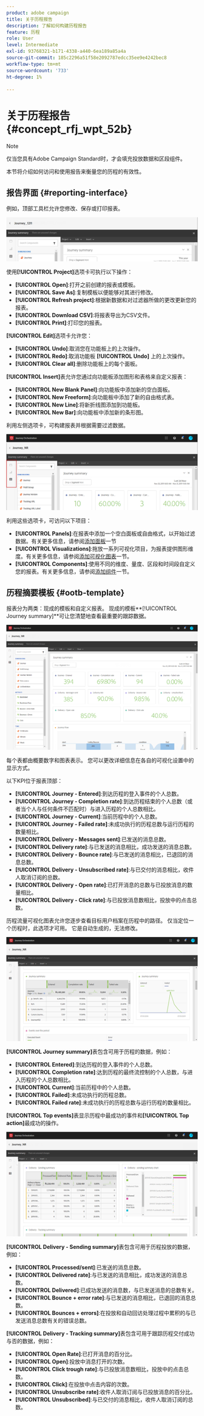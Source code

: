 ```yaml
---
product: adobe campaign
title: 关于历程报告
description: 了解如何构建历程报告
feature: 历程
role: User
level: Intermediate
exl-id: 93768321-b171-4338-a440-6ea189a85a4a
source-git-commit: 185c2296a51f58e2092787edcc35ee9e4242bec8
workflow-type: tm+mt
source-wordcount: '733'
ht-degree: 1%

---
```


# 关于历程报告 {#concept_rfj_wpt_52b}

>[!NOTE]
>
>仅当您具有Adobe Campaign Standard时，才会填充投放数据和区段组件。

本节将介绍如何访问和使用报告来衡量您的历程的有效性。

## 报告界面 {#reporting-interface}

例如，顶部工具栏允许您修改、保存或打印报表。

![](../assets/dynamic_report_toolbar.png)

使用&#x200B;**[!UICONTROL Project]**&#x200B;选项卡可执行以下操作：

* **[!UICONTROL Open]**:打开之前创建的报表或模板。
* **[!UICONTROL Save As]**:复制模板以便能够对其进行修改。
* **[!UICONTROL Refresh project]**:根据新数据和对过滤器所做的更改更新您的报表。
* **[!UICONTROL Download CSV]**:将报表导出为CSV文件。
* **[!UICONTROL Print]**:打印您的报表。

**[!UICONTROL Edit]**&#x200B;选项卡允许您：

* **[!UICONTROL Undo]**:取消您在功能板上的上次操作。
* **[!UICONTROL Redo]**:取消功能板 **[!UICONTROL Undo]** 上的上次操作。
* **[!UICONTROL Clear all]**:删除功能板上的每个面板。

**[!UICONTROL Insert]**&#x200B;表允许您通过向功能板添加图形和表格来自定义报表：

* **[!UICONTROL New Blank Panel]**:向功能板中添加新的空白面板。
* **[!UICONTROL New Freeform]**:向功能板中添加了新的自由格式表。
* **[!UICONTROL New Line]**:将新折线图添加到功能板。
* **[!UICONTROL New Bar]**:向功能板中添加新的条形图。

利用左侧选项卡，可构建报表并根据需要过滤数据。

![](../assets/dynamic_report_interface.png)

利用这些选项卡，可访问以下项目：

* **[!UICONTROL Panels]**:在报表中添加一个空白面板或自由格式，以开始过滤数据。有关更多信息，请参阅[添加面板](../reporting/creating-your-journey-reports.md#adding-panels)一节
* **[!UICONTROL Visualizations]**:拖放一系列可视化项目，为报表提供图形维度。有关更多信息，请参阅[添加可视化图表](../reporting/creating-your-journey-reports.md#adding-visualizations)一节。
* **[!UICONTROL Components]**:使用不同的维度、量度、区段和时间段自定义您的报表。有关更多信息，请参阅[添加组件](../reporting/creating-your-journey-reports.md#adding-components)一节。

## 历程摘要模板 {#ootb-template}

报表分为两类：现成的模板和自定义报表。
现成的模板**[!UICONTROL Journey summary]**&#x200B;可让您清楚地查看最重要的跟踪数据。

![](../assets/dynamic_report_journey_8.png)

每个表都由概要数字和图表表示。 您可以更改详细信息在各自的可视化设置中的显示方式。

以下KPI位于报表顶部：

* **[!UICONTROL Journey - Entered]**:到达历程的登入事件的个人总数。
* **[!UICONTROL Journey - Completion rate]**:到达历程结束的个人总数（或者当个人与任何条件不匹配时）与进入历程的个人总数相比。
* **[!UICONTROL Journey - Current]**:当前历程中的个人总数。
* **[!UICONTROL Journey - Failed rate]**:未成功执行的历程总数与运行历程的数量相比。
* **[!UICONTROL Delivery - Messages sent]**:已发送的消息总数。
* **[!UICONTROL Delivery rate]**:与已发送的消息相比，成功发送的消息总数。
* **[!UICONTROL Delivery - Bounce rate]**:与已发送的消息相比，已退回的消息总数。
* **[!UICONTROL Delivery - Unsubscribed rate]**:与已交付的消息相比，收件人取消订阅的总数。
* **[!UICONTROL Delivery - Open rate]**:已打开消息的总数与已投放消息的数量相比。
* **[!UICONTROL Delivery - Click rate]**:与已投放消息数相比，投放中的点击总数。

历程流量可视化图表允许您逐步查看目标用户档案在历程中的路径。 仅当定位一个历程时，此选项才可用。 它是自动生成的，无法修改。

![](../assets/dynamic_report_journey_10.png)

**[!UICONTROL Journey summary]**&#x200B;表包含可用于历程的数据，例如：

* **[!UICONTROL Entered]**:到达历程的登入事件的个人总数。
* **[!UICONTROL Completion rate]**:达到历程的最终流控制的个人总数，与进入历程的个人总数相比。
* **[!UICONTROL Current]**:当前历程中的个人总数。
* **[!UICONTROL Failed]**:未成功执行的历程总数。
* **[!UICONTROL Failed rate]**:未成功执行的历程总数与运行历程的数量相比。

**[!UICONTROL Top events]**&#x200B;表显示历程中最成功的事件和&#x200B;**[!UICONTROL Top action]**&#x200B;最成功的操作。

![](../assets/dynamic_report_journey_11.png)

**[!UICONTROL Delivery - Sending summary]**&#x200B;表包含可用于历程投放的数据，例如：

* **[!UICONTROL Processed/sent]**:已发送的消息总数。
* **[!UICONTROL Delivered rate]**:与已发送的消息相比，成功发送的消息总数。
* **[!UICONTROL Delivered]**:已成功发送的消息数，与已发送消息的总数有关。
* **[!UICONTROL Bounce + error rate]**:与已发送的消息相比，已退回的消息总数。
* **[!UICONTROL Bounces + errors]**:在投放和自动回访处理过程中累积的与已发送消息总数有关的错误总数。

**[!UICONTROL Delivery - Tracking summary]**&#x200B;表包含可用于跟踪历程交付成功与否的数据，例如：

* **[!UICONTROL Open Rate]**:已打开消息的百分比。
* **[!UICONTROL Open]**:投放中消息打开的次数。
* **[!UICONTROL Click trough rate]**:与已投放消息数相比，投放中的点击总数。
* **[!UICONTROL Click]**:在投放中点击内容的次数。
* **[!UICONTROL Unsubscribe rate]**:收件人取消订阅与已投放消息的百分比。
* **[!UICONTROL Unsubscribed]**:与已交付的消息相比，收件人取消订阅的总数。
